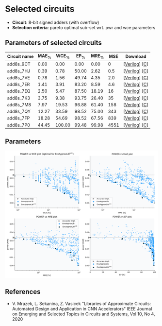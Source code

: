 
Selected circuits
===================
 - **Circuit**: 8-bit signed adders (with overflow)
 - **Selection criteria**: pareto optimal sub-set wrt. pwr and wce parameters

Parameters of selected circuits
----------------------------

| Circuit name | MAE<sub>%</sub> | WCE<sub>%</sub> | EP<sub>%</sub> | MRE<sub>%</sub> | MSE | Download |
| --- |  --- | --- | --- | --- | --- | --- | 
| add8s_9CT | 0.00 | 0.00 | 0.00 | 0.00 | 0 |  [[Verilog](add8s_9CT.v)]  [[C](add8s_9CT.c)] |
| add8s_7HJ | 0.39 | 0.78 | 50.00 | 2.62 | 0.5 |  [[Verilog](add8s_7HJ.v)]  [[C](add8s_7HJ.c)] |
| add8s_7VE | 0.78 | 1.56 | 49.74 | 4.35 | 2.0 |  [[Verilog](add8s_7VE.v)]  [[C](add8s_7VE.c)] |
| add8s_7ER | 1.41 | 3.91 | 83.20 | 8.59 | 4.6 |  [[Verilog](add8s_7ER.v)]  [[C](add8s_7ER.c)] |
| add8s_7EQ | 2.50 | 5.47 | 87.50 | 18.19 | 16 |  [[Verilog](add8s_7EQ.v)]  [[C](add8s_7EQ.c)] |
| add8s_7K3 | 3.75 | 9.38 | 93.75 | 26.40 | 35 |  [[Verilog](add8s_7K3.v)]  [[C](add8s_7K3.c)] |
| add8s_7M8 | 7.97 | 19.53 | 96.88 | 61.40 | 158 |  [[Verilog](add8s_7M8.v)]  [[C](add8s_7M8.c)] |
| add8s_7QY | 12.27 | 33.59 | 98.52 | 75.00 | 343 |  [[Verilog](add8s_7QY.v)]  [[C](add8s_7QY.c)] |
| add8s_7FP | 18.28 | 54.69 | 98.52 | 67.56 | 839 |  [[Verilog](add8s_7FP.v)]  [[C](add8s_7FP.c)] |
| add8s_7P0 | 44.45 | 100.00 | 99.48 | 99.98 | 4551 |  [[Verilog](add8s_7P0.v)]  [[C](add8s_7P0.c)] |
    
Parameters
--------------
![Parameters figure](fig.png)

References
--------------
   - V. Mrazek, L. Sekanina, Z. Vasicek "Libraries of Approximate Circuits: Automated Design and Application in CNN Accelerators" IEEE Journal on Emerging and Selected Topics in Circuits and Systems, Vol 10, No 4, 2020

             
